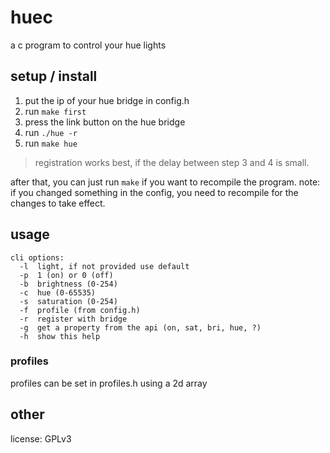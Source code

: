 # huec
a c program to control your hue lights

## setup / install

1. put the ip of your hue bridge in config.h
2. run ```make first```
3. press the link button on the hue bridge
4. run ```./hue -r```
5. run ```make hue```

> registration works best, if the delay between step 3 and 4 is small.

after that, you can just run ```make``` if you want to recompile the program.
note: if you changed something in the config, you need to recompile for the changes to take effect.

## usage
```
cli options:
  -l  light, if not provided use default
  -p  1 (on) or 0 (off)
  -b  brightness (0-254)
  -c  hue (0-65535)
  -s  saturation (0-254)
  -f  profile (from config.h)
  -r  register with bridge
  -g  get a property from the api (on, sat, bri, hue, ?)
  -h  show this help
```
### profiles

profiles can be set in profiles.h using a 2d array

## other

license: GPLv3
